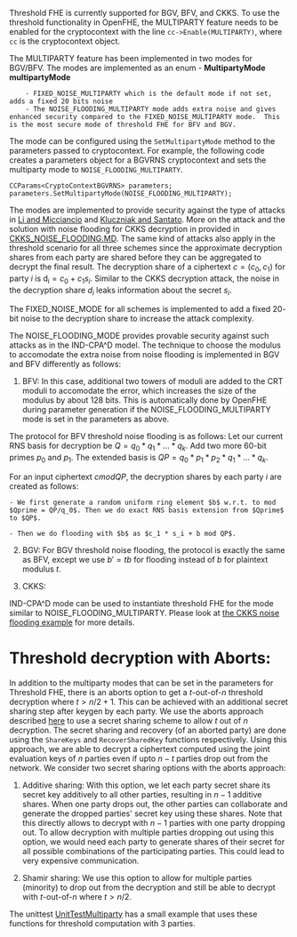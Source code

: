 Threshold FHE is currently supported for BGV, BFV, and CKKS. To use the threshold functionality in OpenFHE, the MULTIPARTY feature needs to be enabled for the cryptocontext with the line `cc->Enable(MULTIPARTY)`, where `cc` is the cryptocontext object.

The MULTIPARTY feature has been implemented in two modes for BGV/BFV. The modes are implemented as an enum -
**MultipartyMode multipartyMode**

```
	- FIXED_NOISE_MULTIPARTY which is the default mode if not set, adds a fixed 20 bits noise
	- The NOISE_FLOODING_MULTIPARTY mode adds extra noise and gives enhanced security compared to the FIXED_NOISE_MULTIPARTY mode.  This is the most secure mode of threshold FHE for BFV and BGV.
```
The mode can be configured using the `SetMultipartyMode` method to the parameters passed to cryptocontext. For example, the following code creates a parameters object for a BGVRNS cryptocontext and sets the multiparty mode to `NOISE_FLOODING_MULTIPARTY`.

```
CCParams<CryptoContextBGVRNS> parameters;
parameters.SetMultipartyMode(NOISE_FLOODING_MULTIPARTY);
```

The modes are implemented to provide security against the type of attacks in [Li and Micciancio](https://link.springer.com/chapter/10.1007/978-3-030-77870-5_23) and [Kluczniak and Santato](https://eprint.iacr.org/2023/301).
More on the attack and the solution with noise flooding for CKKS decryption in provided in [CKKS_NOISE_FLOODING.MD](https://github.com/openfheorg/openfhe-development/blob/main/src/pke/examples/CKKS_NOISE_FLOODING.md).
The same kind of attacks also apply in the threshold scenario for all three schemes since the approximate decryption shares from each party are shared before they can be aggregated to decrypt the final result.
The decryption share of a ciphertext $c = (c_0, c_1)$ for party $i$ is $\mathsf{d_i} = c_0 + c_1s_i$.
Similar to the CKKS decryption attack, the noise in the decryption share $d_i$ leaks information about the secret $s_i$.

The FIXED_NOISE_MODE for all schemes is implemented to add a fixed $20$-bit noise to the decryption share to increase the attack complexity.

The NOISE_FLOODING_MODE provides provable security against such attacks as in the IND-CPA^D model. The technique to choose the modulus to accomodate the extra noise from noise flooding is implemented in BGV and BFV differently as follows:

1. BFV:
In this case, additional two towers of moduli are added to the CRT moduli to accomodate the error, which increases the size of the modulus by about $128$ bits. This is automatically done by OpenFHE during parameter generation if the NOISE_FLOODING_MULTIPARTY mode is set in the parameters as above.

The protocol for BFV threshold noise flooding is as follows:
Let our current RNS basis for decryption be $Q=q_0 * q_1 * ... * q_k$. Add two more 60-bit primes $p_0$ and $p_1$. The extended basis is $QP = q_0 * p_1 * p_2 * q_1 * ... * q_k$.

For an input ciphertext $c mod QP$, the decryption shares by each party $i$ are created as follows:

	- We first generate a random uniform ring element $b$ w.r.t. to mod $Qprime = QP/q_0$. Then we do exact RNS basis extension from $Qprime$ to $QP$.

	- Then we do flooding with $b$ as $c_1 * s_i + b mod QP$.

2. BGV: For BGV threshold noise flooding, the protocol is exactly the same as BFV, except we use $b' = tb$ for flooding instead of $b$ for plaintext modulus $t$.


3. CKKS:

IND-CPA^D mode can be used to instantiate threshold FHE for the mode similar to NOISE_FLOODING_MULTIPARTY. Please look at [the CKKS noise flooding example](https://github.com/openfheorg/openfhe-development/blob/main/src/pke/examples/ckks-noise-flooding.cpp) for more details.

# Threshold decryption with Aborts:

In addition to the multiparty modes that can be set in the parameters for Threshold FHE, there is an aborts option to get a $t$-out-of-$n$ threshold decryption where $t > n/2 + 1$. This can be achieved with an additional secret sharing step after keygen by each party. We use the aborts approach described [here](https://eprint.iacr.org/2011/613.pdf) to use a secret sharing scheme to allow $t$ out of $n$ decryption. The secret sharing and recovery (of an aborted party) are done using the `ShareKeys` and `RecoverSharedKey` functions respectively. Using this approach, we are able to decrypt a ciphertext computed using the joint evaluation keys of $n$ parties even if upto $n-t$ parties drop out from the network. We consider two secret sharing options with the aborts approach:

1. Additive sharing: With this option, we let each party secret share its secret key additively to all other parties, resulting in $n - 1$ additive shares. When one party drops out, the other parties can collaborate and generate the dropped parties' secret key using these shares. Note that this directly allows to decrypt with $n - 1$ parties with one party dropping out. To allow decryption with multiple parties dropping out using this option, we would need each party to generate shares of their secret for all possible combinations of the participating parties. This could lead to very expensive communication.

2. Shamir sharing: We use this option to allow for multiple parties (minority) to drop out from the decryption and still be able to decrypt with $t$-out-of-$n$ where $t > n/2$.

The unittest [UnitTestMultiparty](https://github.com/openfheorg/openfhe-development/blob/main/src/pke/unittest/UnitTestMultiparty.cpp) has a small example that uses these functions for threshold computation with 3 parties.
